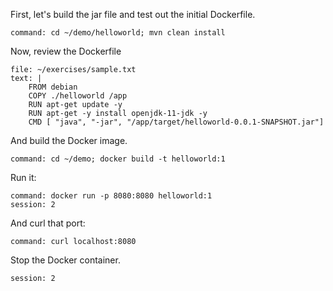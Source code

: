 First, let's build the jar file and test out the initial Dockerfile.

```terminal:execute
command: cd ~/demo/helloworld; mvn clean install
```

Now, review the Dockerfile

```editor:replace-text-selection
file: ~/exercises/sample.txt
text: |
    FROM debian
    COPY ./helloworld /app
    RUN apt-get update -y
    RUN apt-get -y install openjdk-11-jdk -y
    CMD [ "java", "-jar", "/app/target/helloworld-0.0.1-SNAPSHOT.jar"]
```

And build the Docker image.

```terminal:execute
command: cd ~/demo; docker build -t helloworld:1
```

Run it:

```terminal:execute
command: docker run -p 8080:8080 helloworld:1
session: 2
```

And curl that port:

```terminal:execute
command: curl localhost:8080
```

Stop the Docker container.


```terminal:interrupt
session: 2
```